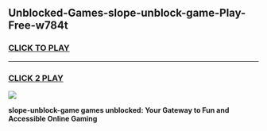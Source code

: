 
## Unblocked-Games-slope-unblock-game-Play-Free-w784t
<h3>
<a href="https://premium76.site?title=slope-unblock-game&ref=21A">CLICK TO PLAY</a></h3>
<hr>

<h3>
<a href="https://premium76.site?title=slope-unblock-game&ref=21A">CLICK 2 PLAY</a>
  
</h3>

<a href="https://premium76.site?title=slope-unblock-game&ref=21A"><img src="https://clearcache.store/games.png"></a>


**slope-unblock-game games unblocked: Your Gateway to Fun and Accessible Online Gaming**
